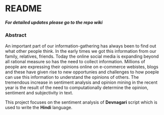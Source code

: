# README
##### For detailed updates please go to the repo wiki

### Abstract
An important part of our information-gathering has always been to find out what other people think. In the early times we got this information from our family, relatives, friends. Today the online social media is expanding beyond all rational measure so has the need to collect information. Millions of people are expressing their opinions online on e-commerce webistes, blogs and these have given rise to new opportunies and challenges to how poeple can use this information to understand the opinions of others. The tremendous increase in sentiment analysis and opinion mining in the recent year is the result of the need to computationally determine the opinion, sentiment and subjectivity in text. 

This project focuses on the sentiment analysis of **Devnagari** script which is used to write the **Hindi** language.




